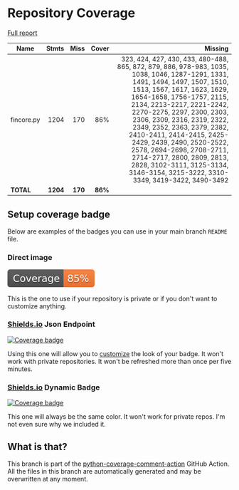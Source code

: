 # Repository Coverage

[Full report](https://htmlpreview.github.io/?https://github.com/inco-org/fincore/blob/python-coverage-comment-action-data/htmlcov/index.html)

| Name       |    Stmts |     Miss |   Cover |   Missing |
|----------- | -------: | -------: | ------: | --------: |
| fincore.py |     1204 |      170 |     86% |323, 424, 427, 430, 433, 480-488, 865, 872, 879, 886, 978-983, 1035, 1038, 1046, 1287-1291, 1331, 1491, 1494, 1497, 1507, 1510, 1513, 1567, 1617, 1623, 1629, 1654-1658, 1756-1757, 2115, 2134, 2213-2217, 2221-2242, 2270-2275, 2297, 2300, 2303, 2306, 2309, 2316, 2319, 2322, 2349, 2352, 2363, 2379, 2382, 2410-2411, 2414-2415, 2425-2429, 2439, 2490, 2520-2522, 2578, 2694-2698, 2708-2711, 2714-2717, 2800, 2809, 2813, 2828, 3102-3111, 3125-3134, 3146-3154, 3215-3222, 3310-3349, 3419-3422, 3490-3492 |
|  **TOTAL** | **1204** |  **170** | **86%** |           |


## Setup coverage badge

Below are examples of the badges you can use in your main branch `README` file.

### Direct image

[![Coverage badge](https://raw.githubusercontent.com/inco-org/fincore/python-coverage-comment-action-data/badge.svg)](https://htmlpreview.github.io/?https://github.com/inco-org/fincore/blob/python-coverage-comment-action-data/htmlcov/index.html)

This is the one to use if your repository is private or if you don't want to customize anything.

### [Shields.io](https://shields.io) Json Endpoint

[![Coverage badge](https://img.shields.io/endpoint?url=https://raw.githubusercontent.com/inco-org/fincore/python-coverage-comment-action-data/endpoint.json)](https://htmlpreview.github.io/?https://github.com/inco-org/fincore/blob/python-coverage-comment-action-data/htmlcov/index.html)

Using this one will allow you to [customize](https://shields.io/endpoint) the look of your badge.
It won't work with private repositories. It won't be refreshed more than once per five minutes.

### [Shields.io](https://shields.io) Dynamic Badge

[![Coverage badge](https://img.shields.io/badge/dynamic/json?color=brightgreen&label=coverage&query=%24.message&url=https%3A%2F%2Fraw.githubusercontent.com%2Finco-org%2Ffincore%2Fpython-coverage-comment-action-data%2Fendpoint.json)](https://htmlpreview.github.io/?https://github.com/inco-org/fincore/blob/python-coverage-comment-action-data/htmlcov/index.html)

This one will always be the same color. It won't work for private repos. I'm not even sure why we included it.

## What is that?

This branch is part of the
[python-coverage-comment-action](https://github.com/marketplace/actions/python-coverage-comment)
GitHub Action. All the files in this branch are automatically generated and may be
overwritten at any moment.
